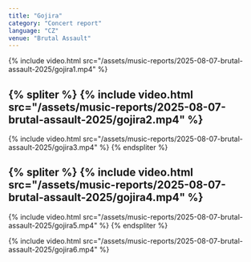 ```yaml
---
title: "Gojira"
category: "Concert report"
language: "CZ"
venue: "Brutal Assault"
---
```


{% include video.html src="/assets/music-reports/2025-08-07-brutal-assault-2025/gojira1.mp4" %}

{% spliter %}
{% include video.html src="/assets/music-reports/2025-08-07-brutal-assault-2025/gojira2.mp4" %}
---
{% include video.html src="/assets/music-reports/2025-08-07-brutal-assault-2025/gojira3.mp4" %}
{% endspliter %}


{% spliter %}
{% include video.html src="/assets/music-reports/2025-08-07-brutal-assault-2025/gojira4.mp4" %}
---
{% include video.html src="/assets/music-reports/2025-08-07-brutal-assault-2025/gojira5.mp4" %}
{% endspliter %}

{% include video.html src="/assets/music-reports/2025-08-07-brutal-assault-2025/gojira6.mp4" %}
